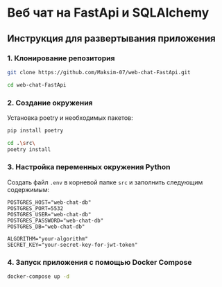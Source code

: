 # Веб чат на FastApi и SQLAlchemy

## Инструкция для развертывания приложения

### 1. Клонирование репозитория

``` Bash
git clone https://github.com/Maksim-07/web-chat-FastApi.git

cd web-chat-FastApi
```

### 2. Создание окружения

Установка poetry и необходимых пакетов:

``` Bash
pip install poetry

cd .\src\
poetry install
```

### 3. Настройка переменных окружения Python

Создать файл ```.env``` в корневой папке ```src``` и заполнить следующим содержимым:

```
POSTGRES_HOST="web-chat-db"
POSTGRES_PORT=5532
POSTGRES_USER="web-chat-db"
POSTGRES_PASSWORD="web-chat-db"
POSTGRES_DB="web-chat-db"

ALGORITHM="your-algorithm"
SECRET_KEY="your-secret-key-for-jwt-token"
```

### 4. Запуск приложения с помощью Docker Compose

``` Bash
docker-compose up -d
```

